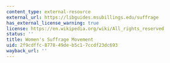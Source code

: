 ```yaml
---
content_type: external-resource
external_url: https://libguides.msubillings.edu/suffrage
has_external_license_warning: true
license: https://en.wikipedia.org/wiki/All_rights_reserved
status: ''
title: Women's Suffrage Movement
uid: 2f9cdffc-8778-49de-b5c1-7ccdf23dc693
wayback_url: ''
---
```

